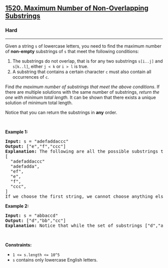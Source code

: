 <h2><a href="https://leetcode.com/problems/maximum-number-of-non-overlapping-substrings/">1520. Maximum Number of Non-Overlapping Substrings</a></h2><h3>Hard</h3><hr><div style="user-select: auto;"><p style="user-select: auto;">Given a string <code style="user-select: auto;">s</code>&nbsp;of lowercase letters, you need to find the maximum number of <strong style="user-select: auto;">non-empty</strong> substrings of&nbsp;<code style="user-select: auto;">s</code>&nbsp;that meet the following conditions:</p>

<ol style="user-select: auto;">
	<li style="user-select: auto;">The substrings do not overlap, that is for any two substrings <code style="user-select: auto;">s[i..j]</code> and <code style="user-select: auto;">s[k..l]</code>, either <code style="user-select: auto;">j &lt; k</code> or <code style="user-select: auto;">i &gt; l</code>&nbsp;is true.</li>
	<li style="user-select: auto;">A substring that contains a certain character&nbsp;<code style="user-select: auto;">c</code>&nbsp;must also contain all occurrences of <code style="user-select: auto;">c</code>.</li>
</ol>

<p style="user-select: auto;">Find <em style="user-select: auto;">the maximum number of substrings that meet the above conditions</em>. If there are multiple solutions with the same number of substrings, <em style="user-select: auto;">return the one with minimum total length.&nbsp;</em>It can be shown that there exists a unique solution of minimum total length.</p>

<p style="user-select: auto;">Notice that you can return the substrings in <strong style="user-select: auto;">any</strong> order.</p>

<p style="user-select: auto;">&nbsp;</p>
<p style="user-select: auto;"><strong style="user-select: auto;">Example 1:</strong></p>

<pre style="user-select: auto;"><strong style="user-select: auto;">Input:</strong> s = "adefaddaccc"
<strong style="user-select: auto;">Output:</strong> ["e","f","ccc"]
<b style="user-select: auto;">Explanation:</b>&nbsp;The following are all the possible substrings that meet the conditions:
[
&nbsp; "adefaddaccc"
&nbsp; "adefadda",
&nbsp; "ef",
&nbsp; "e",
  "f",
&nbsp; "ccc",
]
If we choose the first string, we cannot choose anything else and we'd get only 1. If we choose "adefadda", we are left with "ccc" which is the only one that doesn't overlap, thus obtaining 2 substrings. Notice also, that it's not optimal to choose "ef" since it can be split into two. Therefore, the optimal way is to choose ["e","f","ccc"] which gives us 3 substrings. No other solution of the same number of substrings exist.
</pre>

<p style="user-select: auto;"><strong style="user-select: auto;">Example 2:</strong></p>

<pre style="user-select: auto;"><strong style="user-select: auto;">Input:</strong> s = "abbaccd"
<strong style="user-select: auto;">Output:</strong> ["d","bb","cc"]
<b style="user-select: auto;">Explanation: </b>Notice that while the set of substrings ["d","abba","cc"] also has length 3, it's considered incorrect since it has larger total length.
</pre>

<p style="user-select: auto;">&nbsp;</p>
<p style="user-select: auto;"><strong style="user-select: auto;">Constraints:</strong></p>

<ul style="user-select: auto;">
	<li style="user-select: auto;"><code style="user-select: auto;">1 &lt;= s.length &lt;= 10^5</code></li>
	<li style="user-select: auto;"><code style="user-select: auto;">s</code>&nbsp;contains only lowercase English letters.</li>
</ul>
</div>
